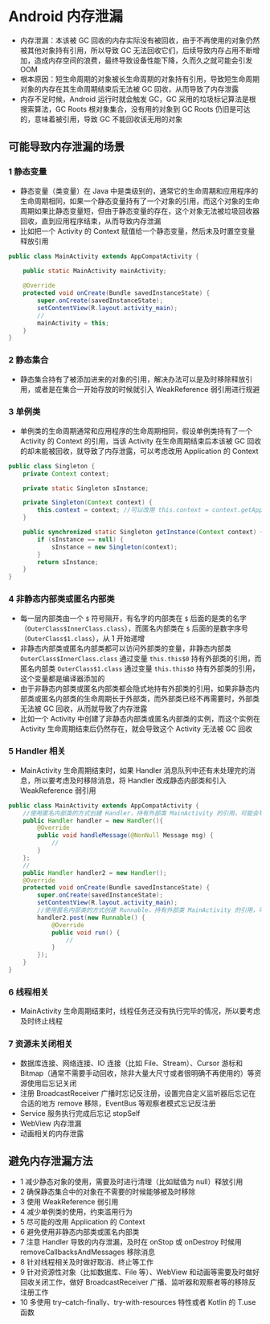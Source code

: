# Android 内存泄漏
- 内存泄漏：本该被 GC 回收的内存实际没有被回收，由于不再使用的对象仍然被其他对象持有引用，所以导致 GC 无法回收它们，后续导致内存占用不断增加，造成内存空间的浪费，最终导致设备性能下降，久而久之就可能会引发 OOM
- 根本原因：短生命周期的对象被长生命周期的对象持有引用，导致短生命周期对象的内存在其生命周期结束后无法被 GC 回收，从而导致了内存泄露
- 内存不足时候，Android 运行时就会触发 GC，GC 采用的垃圾标记算法是根搜索算法，GC Roots 根对象集合，没有用的对象到 GC Roots 仍旧是可达的，意味着被引用，导致 GC 不能回收该无用的对象

## 可能导致内存泄漏的场景

### 1 静态变量
- 静态变量（类变量）在 Java 中是类级别的，通常它的生命周期和应用程序的生命周期相同，如果一个静态变量持有了一个对象的引用，而这个对象的生命周期如果比静态变量短，但由于静态变量的存在，这个对象无法被垃圾回收器回收，直到应用程序结束，从而导致内存泄漏
- 比如把一个 Activity 的 Context 赋值给一个静态变量，然后未及时置空变量释放引用
```java
public class MainActivity extends AppCompatActivity {

    public static MainActivity mainActivity;
    
    @Override
    protected void onCreate(Bundle savedInstanceState) {
        super.onCreate(savedInstanceState);
        setContentView(R.layout.activity_main);
        //
        mainActivity = this;
    }
}
```

### 2 静态集合
- 静态集合持有了被添加进来的对象的引用，解决办法可以是及时移除释放引用，或者是在集合一开始存放的时候就引入 WeakReference 弱引用进行规避

### 3 单例类
- 单例类的生命周期通常和应用程序的生命周期相同，假设单例类持有了一个 Activity 的 Context 的引用，当该 Activity 在生命周期结束后本该被 GC 回收的却未能被回收，就导致了内存泄露，可以考虑改用 Application 的 Context

```java
public class Singleton {
    private Context context;

    private static Singleton sInstance;

    private Singleton(Context context) {
        this.context = context; //可以改用 this.context = context.getApplicationContext(); 避免
    }

    public synchronized static Singleton getInstance(Context context) {
        if (sInstance == null) {
            sInstance = new Singleton(context);
        }
        return sInstance;
    }
}
```

### 4 非静态内部类或匿名内部类
- 每一层内部类由一个 `$` 符号隔开，有名字的内部类在 `$` 后面的是类的名字（`OuterClass$InnerClass.class`），而匿名内部类在 `$` 后面的是数字序号（`OuterClass$1.class`），从 1 开始递增
- 非静态内部类或匿名内部类都可以访问外部类的变量，非静态内部类 `OuterClass$InnerClass.class` 通过变量 `this.this$0` 持有外部类的引用，而匿名内部类 `OuterClass$1.class` 通过变量 `this.this$0` 持有外部类的引用，这个变量都是编译器添加的
- 由于非静态内部类或匿名内部类都会隐式地持有外部类的引用，如果非静态内部类或匿名内部类的生命周期长于外部类，而外部类已经不再需要时，外部类无法被 GC 回收，从而就导致了内存泄露
- 比如一个 Activity 中创建了非静态内部类或匿名内部类的实例，而这个实例在 Activity 生命周期结束后仍然存在，就会导致这个 Activity 无法被 GC 回收

### 5 Handler 相关
- MainActivity 生命周期结束时，如果 Handler 消息队列中还有未处理完的消息，所以要考虑及时移除消息，将 Handler 改成静态内部类和引入 WeakReference 弱引用
```java
public class MainActivity extends AppCompatActivity {
    //使用匿名内部类的方式创建 Handler，持有外部类 MainActivity 的引用，可能会导致内存泄露
    public Handler handler = new Handler(){
        @Override
        public void handleMessage(@NonNull Message msg) {
            //
        }
    };
    //
    public Handler handler2 = new Handler();
    @Override
    protected void onCreate(Bundle savedInstanceState) {
        super.onCreate(savedInstanceState);
        setContentView(R.layout.activity_main);
        //使用匿名内部类的方式创建 Runnable，持有外部类 MainActivity 的引用，可能会导致内存泄露
        handler2.post(new Runnable() {
            @Override
            public void run() {
                //
            }
        });
    }
}
```
### 6 线程相关
- MainActivity 生命周期结束时，线程任务还没有执行完毕的情况，所以要考虑及时终止线程

### 7 资源未关闭相关
- 数据库连接、网络连接、IO 连接（比如 File、Stream）、Cursor 游标和 Bitmap（通常不需要手动回收，除非大量大尺寸或者很明确不再使用的）等资源使用后忘记关闭
- 注册 BroadcastReceiver 广播时忘记反注册，设置完自定义监听器后忘记在合适的地方 remove 移除，EventBus 等观察者模式忘记反注册
- Service 服务执行完成后忘记 stopSelf
- WebView 内存泄漏
- 动画相关的内存泄露

## 避免内存泄漏方法
- 1 减少静态对象的使用，需要及时进行清理（比如赋值为 null）释放引用
- 2 确保静态集合中的对象在不需要的时候能够被及时移除
- 3 使用 WeakReference 弱引用
- 4 减少单例类的使用，约束滥用行为
- 5 尽可能的改用 Application 的 Context
- 6 避免使用非静态内部类或匿名内部类
- 7 注意 Handler 导致的内存泄漏，及时在 onStop 或 onDestroy 时候用 removeCallbacksAndMessages 移除消息
- 8 针对线程相关及时做好取消、终止等工作
- 9 针对资源性对象（比如数据库、File 等）、WebView 和动画等需要及时做好回收关闭工作，做好 BroadcastReceiver 广播、监听器和观察者等的移除反注册工作
- 10 多使用 try–catch-finally、try-with-resources 特性或者 Kotlin 的 T.use 函数
 
